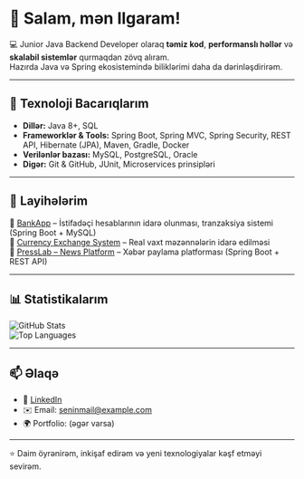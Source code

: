 # 👋 Salam, mən Ilgaram!  

💻 Junior Java Backend Developer olaraq **təmiz kod**, **performanslı həllər** və **skalabil sistemlər** qurmaqdan zövq alıram.  
Hazırda Java və Spring ekosistemində biliklərimi daha da dərinləşdirirəm.  

---

## 🚀 Texnoloji Bacarıqlarım
- **Dillər:** Java 8+, SQL  
- **Frameworklər & Tools:** Spring Boot, Spring MVC, Spring Security, REST API, Hibernate (JPA), Maven, Gradle, Docker  
- **Verilənlər bazası:** MySQL, PostgreSQL, Oracle  
- **Digər:** Git & GitHub, JUnit, Microservices prinsipləri  

---

## 📂 Layihələrim
🔹 [BankApp](https://github.com/seninusername/BankApp) – İstifadəçi hesablarının idarə olunması, tranzaksiya sistemi (Spring Boot + MySQL)  
🔹 [Currency Exchange System](https://github.com/seninusername/Currency-Exchange-System) – Real vaxt məzənnələrin idarə edilməsi  
🔹 [PressLab – News Platform](https://github.com/seninusername/PressLab) – Xəbər paylama platforması (Spring Boot + REST API)  

---

## 📊 Statistikalarım
![GitHub Stats](https://github-readme-stats.vercel.app/api?username=seninusername&show_icons=true&theme=tokyonight)  
![Top Languages](https://github-readme-stats.vercel.app/api/top-langs/?username=seninusername&layout=compact&theme=tokyonight)  

---

## 📫 Əlaqə
- 💼 [LinkedIn](https://www.linkedin.com/in/seninlinkedin)  
- ✉️ Email: seninmail@example.com  
- 🌍 Portfolio: (əgər varsa)

---

⭐ Daim öyrənirəm, inkişaf edirəm və yeni texnologiyalar kəşf etməyi sevirəm.
